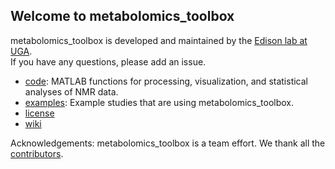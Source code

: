## Welcome to metabolomics_toolbox

metabolomics_toolbox is developed and maintained by the [Edison lab at UGA](https://edisonomics.org/).  
If you have any questions, please add an issue.


 * [code](https://github.com/edisonomics/metabolomics_toolbox/tree/master/code): MATLAB functions for processing, visualization, and statistical analyses of NMR data.
 * [examples](https://github.com/edisonomics/metabolomics_toolbox/tree/master/examples): Example studies that are using metabolomics_toolbox.    
 * [license](https://github.com/edisonomics/metabolomics_toolbox/tree/master/license)    
 * [wiki](https://github.com/artedison/Edison_Lab_Shared_Metabolomics_UGA/wiki)

Acknowledgements: metabolomics_toolbox is a team effort. We thank all the [contributors](https://github.com/edisonomics/metabolomics_toolbox/blob/master/acknowledgements.md).

